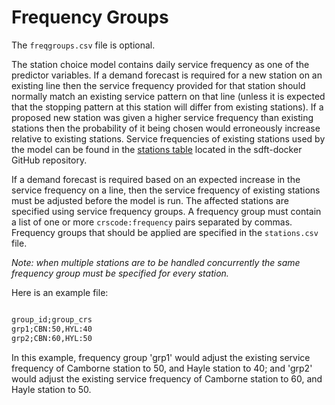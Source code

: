 # Frequency Groups
<!-- position: 4 -->

The `freqgroups.csv` file is optional.

The station choice model contains daily service frequency as one of the predictor variables. If a demand forecast is required for a new station on an existing line then the service frequency provided for that station should normally match an existing service pattern on that line (unless it is expected that the stopping pattern at this station will differ from existing stations). If a proposed new station was given a higher service frequency than existing stations then the probability of it being chosen would erroneously increase relative to existing stations. Service frequencies of existing stations used by the model can be found in the [stations table](https://github.com/station-demand-forecasting-tool/sdft-docker/blob/master/db/data/stations/stations.csv) located in the sdft-docker GitHub repository.

If a demand forecast is required based on an expected increase in the service frequency on a line, then the service frequency of existing stations must be adjusted before the model is run. The affected stations are specified using service frequency groups. A frequency group must contain a list of one or more `crscode:frequency` pairs separated by commas. Frequency groups that should be applied are specified in the `stations.csv` file.

*Note: when multiple stations are to be handled concurrently the same frequency group must be specified for every station.*

Here is an example file:

```txt

group_id;group_crs
grp1;CBN:50,HYL:40
grp2;CBN:60,HYL:50

```

In this example, frequency group 'grp1' would adjust the existing service frequency of Camborne station to 50, and Hayle station to 40; and 'grp2' would adjust the existing service frequency of Camborne station to 60, and Hayle station to 50.

